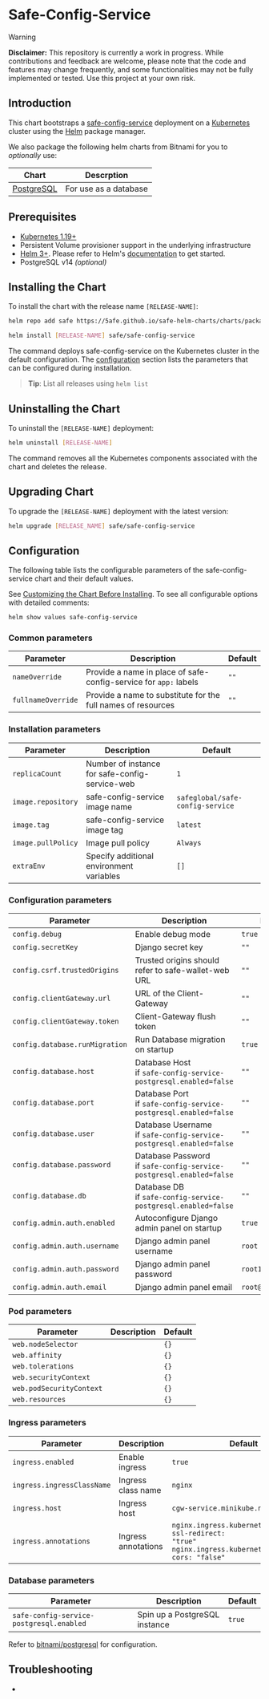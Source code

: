 # Safe-Config-Service

> [!WARNING]  
> **Disclaimer:** This repository is currently a work in progress. While contributions and feedback are welcome, please note that the code and features may change frequently, and some functionalities may not be fully implemented or tested. Use this project at your own risk.

## Introduction

This chart bootstraps a [safe-config-service](https://github.com/safe-global/safe-config-service) deployment on a [Kubernetes](http://kubernetes.io) cluster using the [Helm](https://helm.sh) package manager.

We also package the following helm charts from Bitnami for you to _optionally_ use:

| Chart                                                                        | Descrption                      |
|------------------------------------------------------------------------------|---------------------------------|
| [PostgreSQL](https://github.com/bitnami/charts/tree/main/bitnami/postgresql) | For use as a database           |

## Prerequisites

- [Kubernetes 1.19+](https://kubernetes.io/)
- Persistent Volume provisioner support in the underlying infrastructure
- [Helm 3+](https://helm.sh). Please refer to Helm's [documentation](https://helm.sh/docs/) to get started.
- PostgreSQL v14 _(optional)_


## Installing the Chart

To install the chart with the release name `[RELEASE-NAME]`:

```bash
helm repo add safe https://5afe.github.io/safe-helm-charts/charts/packages

helm install [RELEASE-NAME] safe/safe-config-service
```

The command deploys safe-config-service on the Kubernetes cluster in the default configuration. The [configuration](#configuration) section lists the parameters that can be configured during installation.

> **Tip**: List all releases using `helm list`


## Uninstalling the Chart

To uninstall the `[RELEASE-NAME]` deployment:

```bash
helm uninstall [RELEASE-NAME]
```

The command removes all the Kubernetes components associated with the chart and deletes the release.


## Upgrading Chart

To upgrade the `[RELEASE-NAME]` deployment with the latest version:

```bash
helm upgrade [RELEASE_NAME] safe/safe-config-service
```

## Configuration

The following table lists the configurable parameters of the safe-config-service chart and their default values.

See [Customizing the Chart Before Installing](https://helm.sh/docs/intro/using_helm/#customizing-the-chart-before-installing). To see all configurable options with detailed comments:

```bash
helm show values safe-config-service
```

### Common parameters

| Parameter | Description | Default |
|---|---|---|
| `nameOverride` | Provide a name in place of safe-config-service for `app:` labels | `""` |
| `fullnameOverride` | Provide a name to substitute for the full names of resources | `""` |

### Installation parameters

| Parameter | Description | Default |
|---|---|---|
| `replicaCount` | Number of instance for safe-config-service-web | `1` |
| `image.repository` | safe-config-service  image name | `safeglobal/safe-config-service` |
| `image.tag` | safe-config-service  image tag | `latest` |
| `image.pullPolicy` | Image pull policy | `Always` |
| `extraEnv` | Specify additional environment variables | `[]` |

### Configuration parameters

| Parameter | Description | Default |
|---|---|---|
| `config.debug` | Enable debug mode | `true` |
| `config.secretKey` | Django secret key | `""` |
| `config.csrf.trustedOrigins` | Trusted origins should refer to safe-wallet-web URL | `""` |
| `config.clientGateway.url` | URL of the Client-Gateway | `""` |
| `config.clientGateway.token` | Client-Gateway flush token | `""` |
| `config.database.runMigration` | Run Database migration on startup | `true` |
| `config.database.host` | Database Host<br>if `safe-config-service-postgresql.enabled=false` | `""` |
| `config.database.port` | Database Port<br>if `safe-config-service-postgresql.enabled=false` | `""` |
| `config.database.user` | Database Username<br>if `safe-config-service-postgresql.enabled=false` | `""` |
| `config.database.password` | Database Password<br>if `safe-config-service-postgresql.enabled=false` | `""` |
| `config.database.db` | Database DB<br>if `safe-config-service-postgresql.enabled=false` | `""` |
| `config.admin.auth.enabled` | Autoconfigure Django admin panel on startup | `true` |
| `config.admin.auth.username` | Django admin panel username | `root` |
| `config.admin.auth.password` | Django admin panel password | `root123` |
| `config.admin.auth.email` | Django admin panel email | `root@example.com` |

### Pod parameters

| Parameter | Description | Default |
|---|---|---|
| `web.nodeSelector` |  | `{}` |
| `web.affinity` |  | `{}` |
| `web.tolerations` |  | `{}` |
| `web.securityContext` |  | `{}` |
| `web.podSecurityContext` |  | `{}` |
| `web.resources` |  | `{}` |

### Ingress parameters

| Parameter | Description | Default |
|---|---|---|
| `ingress.enabled` | Enable ingress | `true` |
| `ingress.ingressClassName` | Ingress class name | `nginx` |
| `ingress.host` | Ingress host | `cgw-service.minikube.net` |
| `ingress.annotations` | Ingress annotations | <code>nginx.ingress.kubernetes.io/force-ssl-redirect: "true"<br>nginx.ingress.kubernetes.io/enable-cors: "false"</code> |

### Database parameters

| Parameter | Description | Default |
|---|---|---|
| `safe-config-service-postgresql.enabled` | Spin up a PostgreSQL instance | `true` |

Refer to [bitnami/postgresql](https://artifacthub.io/packages/helm/bitnami/postgresql) for configuration.



## Troubleshooting

- 
